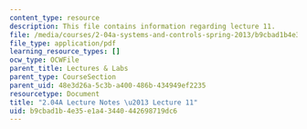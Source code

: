 ```yaml
---
content_type: resource
description: This file contains information regarding lecture 11.
file: /media/courses/2-04a-systems-and-controls-spring-2013/b9cbad1b4e35e1a43440442698719dc6_MIT2_04AS13_Lecture11.pdf
file_type: application/pdf
learning_resource_types: []
ocw_type: OCWFile
parent_title: Lectures & Labs
parent_type: CourseSection
parent_uid: 48e3d26a-5c3b-a400-486b-434949ef2235
resourcetype: Document
title: "2.04A Lecture Notes \u2013 Lecture 11"
uid: b9cbad1b-4e35-e1a4-3440-442698719dc6
---
```

